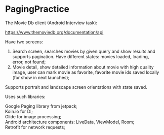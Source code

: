 # PagingPractice
The Movie Db client (Android Interview task):

https://www.themoviedb.org/documentation/api

Have two screens:

1) Search screen, searches movies by given query and show results and supports pagination. Have different states: movies loaded, loading, error, not found;
2) Movie detail, show detailed information about movie with high quality image, user can mark movie as favorite, favorite movie ids saved locally (for show in next launches);

Supports portrait and landscape screen orientations with state saved.

Uses such libraries:

Google Paging library from jetpack; <br />
Koin.io for DI; <br /> 
Glide for image processing;<br />
Android architecture components: LiveData, ViewModel, Room;<br />
Retrofit for network requests;

